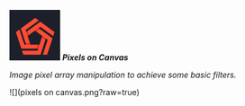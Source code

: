 ![](logo.png?raw=true) **_Pixels on Canvas_**

_Image pixel array manipulation to achieve some basic filters._

![](pixels on canvas.png?raw=true)
